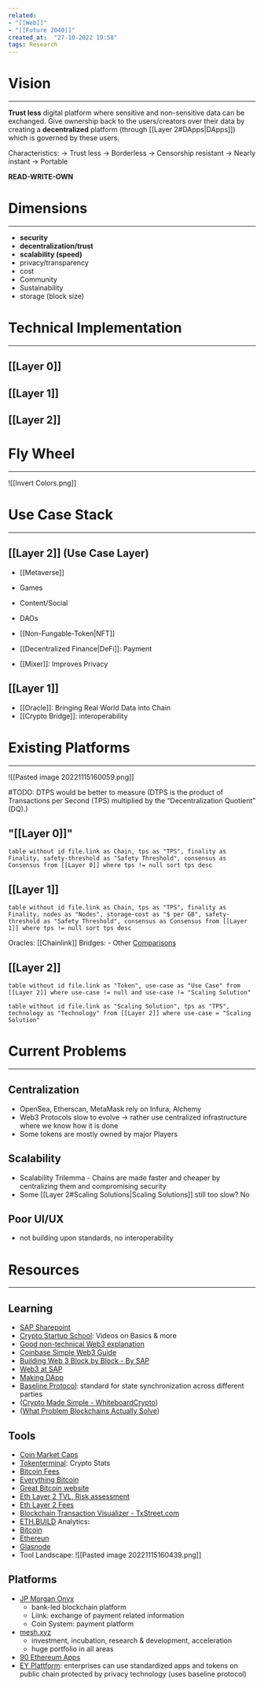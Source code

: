 ```yaml
---
related:
- "[[Web]]"
- "[[Future 2040]]"
created_at:  "27-10-2022 19:58"
tags: Research
---
```


# Vision
---
**Trust less** digital platform where sensitive and non-sensitive data can be exchanged.
Give ownership back to the users/creators over their data by creating a **decentralized** platform (through [[Layer 2#DApps|DApps]]) which is governed by these users.

Characteristics:
-> Trust less
-> Borderless
-> Censorship resistant
-> Nearly instant
-> Portable

**READ-WRITE-OWN**

# Dimensions
---
- **security**
- **decentralization/trust**
- **scalability (speed)**
- privacy/transparency
- cost
- Community
- Sustainability
- storage (block size)

# Technical Implementation
---
## [[Layer 0]]
## [[Layer 1]]
## [[Layer 2]]

# Fly Wheel
---
![[Invert Colors.png]]

# Use Case Stack
---
##  [[Layer 2]] (Use Case Layer)
- [[Metaverse]]
- Games
- Content/Social
- DAOs
- [[Non-Fungable-Token|NFT]]

- [[Decentralized Finance|DeFi]]: Payment
- [[Mixer]]: Improves Privacy

## [[Layer 1]]
- [[Oracle]]: Bringing Real World Data into Chain
- [[Crypto Bridge]]: interoperability

# Existing Platforms
---
![[Pasted image 20221115160059.png]]

#TODO: DTPS would be better to measure (DTPS is the product of Transactions per Second (TPS) multiplied by the “Decentralization Quotient” (DQ).)

## "[[Layer 0]]"
```dataview
table without id file.link as Chain, tps as "TPS", finality as Finality, safety-threshold as "Safety Threshold", consensus as Consensus from [[Layer 0]] where tps != null sort tps desc
```

## [[Layer 1]]
```dataview
table without id file.link as Chain, tps as "TPS", finality as Finality, nodes as "Nodes", storage-cost as "$ per GB", safety-threshold as "Safety Threshold", consensus as Consensus from [[Layer 1]] where tps != null sort tps desc
```
Oracles: [[Chainlink]]
Bridges: -
Other [Comparisons](https://blockchain-comparison.com/blockchain-protocols/)

## [[Layer 2]]
```dataview
table without id file.link as "Token", use-case as "Use Case" from [[Layer 2]] where use-case != null and use-case != "Scaling Solution"
```

```dataview
table without id file.link as "Scaling Solution", tps as "TPS", technology as "Technology" from [[Layer 2]] where use-case = "Scaling Solution"
```

# Current Problems
---
## Centralization
- OpenSea, Etherscan, MetaMask rely on Infura, Alchemy
- Web3 Protocols slow to evolve -> rather use centralized infrastructure where we know how it is done
- Some tokens are mostly owned by major Players

## Scalability
- Scalability Trilemma - Chains are made faster and cheaper by centralizing them and compromising security
- Some [[Layer 2#Scaling Solutions|Scaling Solutions]] still too slow? No

## Poor UI/UX
- not building upon standards, no interoperability

# Resources
---
## Learning
- [SAP Sharepoint](https://sap.sharepoint.com/sites/204608/SitePages/HXM(1).aspx)
- [Crypto Startup School](https://a16z.com/crypto-startup-school/ "https://a16z.com/crypto-startup-school/"): Videos on Basics & more
- [Good non-technical Web3 explanation](https://www.ted.com/talks/shermin_voshmgir_web3_blockchain_cryptocurrency_a_threat_or_an_opportunity)
- [Coinbase Simple Web3 Guide](https://www.coinbase.com/blog/a-simple-guide-to-the-web3-stack "https://www.coinbase.com/blog/a-simple-guide-to-the-web3-stack")
- [Building Web 3 Block by Block - By SAP](https://sapphireventures.com/blog/building-web3-block-by-block/)
- [Web3 at SAP](https://radar.tools.sap/en/itonics_technology_tr3/146/details#sort_type=ds_created&sort_order=desc)
- [Making DApp](https://www.preethikasireddy.com/post/the-architecture-of-a-web-3-0-application)
- [Baseline Protocol](https://docs.baseline-protocol.org/ "https://docs.baseline-protocol.org/"): standard for state synchronization across different parties
- ([Crypto Made Simple - WhiteboardCrypto](https://whiteboardcrypto.com/))
- ([What Problem Blockchains Actually Solve](https://solutionspace.blog/2021/12/21/what-problem-blockchains-actually-solve/))

## Tools
- [Coin Market Caps](https://coinmarketcap.com/)
- [Tokenterminal](https://tokenterminal.com/terminal/metrics/revenue?gclid=CjwKCAiAjs2bBhACEiwALTBWZQdrD_McRgCLEruGGPzX9Tbhv0XQlAvW3KytFFbZcPs-0ogFVQI1wRoCsjAQAvD_BwE "https://tokenterminal.com/terminal/metrics/revenue?gclid=CjwKCAiAjs2bBhACEiwALTBWZQdrD_McRgCLEruGGPzX9Tbhv0XQlAvW3KytFFbZcPs-0ogFVQI1wRoCsjAQAvD_BwE"): Crypto Stats
- [Bitcoin Fees](https://bitcoinfees.earn.com/)
- [Everything Bitcoin](https://mempool.space/)
- [Great Bitcoin website](https://learnmeabitcoin.com/)
- [Eth Layer 2 TVL, Risk assessment](https://l2beat.com/scaling/tvl)
- [Eth Layer 2 Fees](https://l2fees.info/)
- [Blockchain Transaction Visualizer - TxStreet.com](https://txstreet.com/d/home)
- [ETH.BUILD](https://sandbox.eth.build/)
Analytics:
- [Bitcoin](https://www.lookintobitcoin.com/charts/)
- [Ethereun](https://app.intotheblock.com/coin/ETH)
- [Glasnode](https://glassnode.com/)
- Tool Landscape:
![[Pasted image 20221115160439.png]]

## Platforms
- [JP Morgan Onyx](https://www.jpmorgan.com/onyx/index "https://www.jpmorgan.com/onyx/index")
	- bank-led blockchain platform 
	- Liink: exchange of payment related information
	- Coin System: payment platform
- [mesh.xyz](https://www.mesh.xyz/ "https://www.mesh.xyz/")
	- investment, incubation, research & development, acceleration
	- huge portfolio in all areas
- [90 Ethereum Apps](https://consensys.net/blog/news/90-ethereum-apps-you-can-use-right-now/ "https://consensys.net/blog/news/90-ethereum-apps-you-can-use-right-now/")
- [EY Plattform](https://www.ey.com/en_gl/blockchain-platforms "https://www.ey.com/en_gl/blockchain-platforms"): enterprises can use standardized apps and tokens on public chain protected by privacy technology (uses baseline protocol)